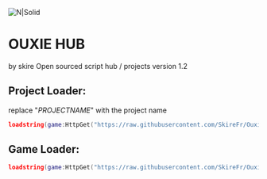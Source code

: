 ![N|Solid](https://media.discordapp.net/attachments/1218910662923911332/1232944717113851954/Banner.png?ex=662defbf&is=662c9e3f&hm=8d92313889c1b986d227fd08e91aaf25bee662353abc70a862f788eaf550c5ee&=&format=webp&quality=lossless&width=1024&height=357)
# OUXIE HUB
by skire
Open sourced script hub / projects
version 1.2

## Project Loader:
replace "_PROJECTNAME_" with the project name
```lua
loadstring(game:HttpGet("https://raw.githubusercontent.com/SkireFr/Ouxie/main/Loader-Handler.lua"))():load(_PROJECTNAME_)
```
## Game Loader:
```lua
loadstring(game:HttpGet("https://raw.githubusercontent.com/SkireFr/Ouxie/main/Loader-Handler.lua"))():load(game.PlaceId)
```
